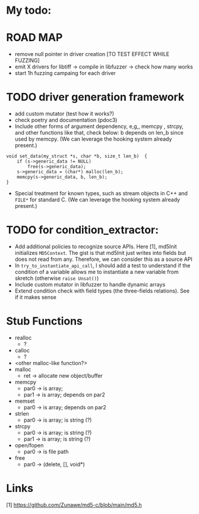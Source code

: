 # My todo:

# ROAD MAP
- remove null pointer in driver creation [TO TEST EFFECT WHILE FUZZING]
- emit X drivers for libtiff -> compile in libfuzzer -> check how many works
- start 1h fuzzing campaing for each driver

# TODO driver generation framework
- add custom mutator (test how it works?)
- check poetry and documentation (pdoc3)
- Include other  forms of argument dependency, e,g,, memcpy , strcpy, and other
  functions like that, check below: b depends on len_b since used by memcpy. (We
  can leverage the hooking system already present.)
```
void set_data(my_struct *s, char *b, size_t len_b)  {
	if (s->generic_data != NULL)
		free(s->generic_data);
	s->generic_data = (char*) malloc(len_b);
	memcpy(s->generic_data, b, len_b);
}
```
- Special treatment for known types, such as stream objects in C++ and `FILE*`
  for standard C. (We can leverage the hooking system already present.)

# TODO for condition_extractor:
- Add additional policies to recognize source APIs. Here [1], md5Init
  initializes `MD5Context`. The gist is that md5Init just writes into fields but
  does not read from any. Therefore, we can consider this as a source API
- In `try_to_instantiate_api_call`, I should add a test to understand if the
  condition of a variable allows me to instantiate a new variable from skretch (otherwise `raise Unsat()`)
- Include custom mutator in libfuzzer to handle dynamic arrays
- Extend condition check with field types (the three-fields relations). See if
  it makes sense

# Stub Functions
- realloc
  - ?
- calloc
  - ?
- <other malloc-like function?>
- malloc
  - ret -> allocate new object/buffer
- memcpy
  - par0 -> is array;
  - par1 -> is array; depends on par2
- memset
  - par0 -> is array; depends on par2
- strlen
  - par0 -> is array; is string (?)
- strcpy
  - par0 -> is array; is string (?)
  - par1 -> is array; is string (?)
- open/fopen
  - par0 -> is file path
- free
  - par0 -> (delete, [], void*)

# Links

[1] https://github.com/Zunawe/md5-c/blob/main/md5.h